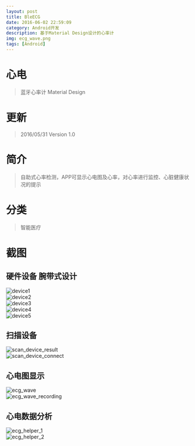```yaml
---
layout: post
title: BleECG
date: 2016-06-02 22:59:09
category: Android开发
description: 基于Material Design设计的心率计
img: ecg_wave.png
tags: [Android]
---
```

# 心电
> 蓝牙心率计 Material Design

# 更新
> 2016/05/31  Version 1.0
> 
# 简介
> 自助式心率检测，APP可显示心电图及心率，对心率进行监控、心脏健康状况的提示

# 分类
> 智能医疗

# 截图

## 硬件设备 腕带式设计
<div class="mdl-grid">
    <div class="mdl-cell mdl-cell--6-col mdl-cell--4-col-phone">
        <img class="article-image" src="/img/BleECG/device1.jpg" title="device1">
    </div>
    <div class="mdl-cell mdl-cell--6-col mdl-cell--4-col-phone">
        <img class="article-image" src="/img/BleECG/device2.jpg" title="device2">
    </div>
    <div class="mdl-cell mdl-cell--6-col mdl-cell--4-col-phone">
        <img class="article-image" src="/img/BleECG/device3.jpg" title="device3">
    </div>
    <div class="mdl-cell mdl-cell--6-col mdl-cell--4-col-phone">
        <img class="article-image" src="/img/BleECG/device4.jpg" title="device4">
    </div>
    <div class="mdl-cell mdl-cell--6-col mdl-cell--4-col-phone">
        <img class="article-image" src="/img/BleECG/device5.jpg" title="device5">
    </div>
</div>

## 扫描设备
<div class="mdl-grid">
    <div class="mdl-cell mdl-cell--6-col mdl-cell--4-col-phone">
        <img class="article-image" src="/img/BleECG/scan_device_result.png" title="scan_device_result">
    </div>
    <div class="mdl-cell mdl-cell--6-col mdl-cell--4-col-phone">
        <img class="article-image" src="/img/BleECG/scan_device_connect.png" title="scan_device_connect">
    </div>
</div>

## 心电图显示
<div class="mdl-grid">
    <div class="mdl-cell mdl-cell--6-col mdl-cell--4-col-phone">
        <img class="article-image" src="/img/BleECG/ecg_wave.png" title="ecg_wave">
    </div>
    <div class="mdl-cell mdl-cell--6-col mdl-cell--4-col-phone">
        <img class="article-image" src="/img/BleECG/ecg_wave_recording.png" title="ecg_wave_recording">
    </div>
</div>

## 心电数据分析
<div class="mdl-grid">
    <div class="mdl-cell mdl-cell--6-col mdl-cell--4-col-phone">
        <img class="article-image" src="/img/BleECG/ecg_helper_1.png" title="ecg_helper_1">
    </div>
    <div class="mdl-cell mdl-cell--6-col mdl-cell--4-col-phone">
        <img class="article-image" src="/img/BleECG/ecg_helper_2.png" title="ecg_helper_2">
    </div>
</div>

